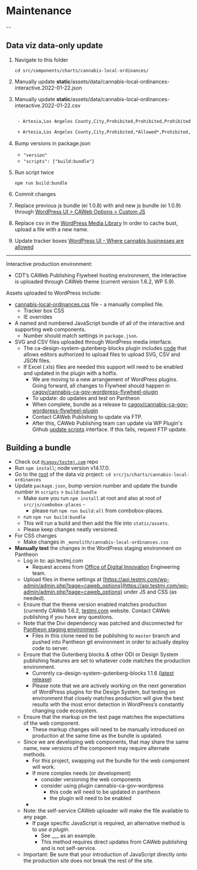 # Maintenance

--

## Data viz data-only update

1. Navigate to this folder

   `cd src/components/charts/cannabis-local-ordinances/`

2. Manually update **static**/assets/data/cannabis-local-ordinances-interactive.2022-01-22.json

3. Manually update **static**/assets/data/cannabis-local-ordinances-interactive.2022-01-22.csv

   ```diff

    - Artesia,Los Angeles County,City,Prohibited,Prohibited,Prohibited,Prohibited,Prohibited,Prohibited,Yes,Yes,,2022-01-06

    + Artesia,Los Angeles County,City,Prohibited,*Allowed*,Prohibited,Prohibited,Prohibited,Prohibited,Yes,*No*,,*2023-02-06*

   ```

4. Bump versions in package.json

   - `"version"`
   - `"scripts": {"build:bundle"}`

5. Run script twice

   `npm run build:bundle`

6. Commit changes

7. Replace previous js bundle (ei 1.0.8) with and new js bundle (ei 1.0.9) through [WordPress UI > CAWeb Options > Custom JS](https://api.testmj.com/wp-admin/admin.php?page=caweb_options)

8. Replace csv in the [WordPress Media Library](https://api.testmj.com/wp-admin/post.php?post=9697&action=edit) In order to cache bust, upload a file with a new name.

9. Update tracker boxes [WordPress UI - Where cannabis businesses are allowed](https://api.testmj.com/wp-admin/post.php?post=9654&action=edit)

---

Interactive production environment: 
* CDT’s CAWeb Publishing Flywheel hosting environment, the interactive is uploaded through CAWeb theme (current version 1.6.2, WP 5.9). 

Assets uploaded to WordPress include:

- [cannabis-local-ordinances.css](./../../_monolith/css/cannabis-local-ordinances.css) file - a manually compiled file.
    - Tracker box CSS
    - IE overrides
- A named and numbered JavaScript bundle of all of the interactive and supporting web components. 
    - Number should match settings in `package.json`.
- SVG and CSV files uploaded through WordPress media interface. 
    * The ca-design-system-gutenberg-blocks plugin includes [code](https://github.com/cagov/ca-design-system-gutenberg-blocks/blob/main/includes/publishing/headless_mime_types.php) that allows editors authorized to upload files to upload SVG, CSV and JSON files.
    - If Excel (.xls) files are needed this support will need to be enabled and updated in the plugin with a hotfix.
        - We are moving to a new arrangement of WordPress plugins. Going forward, all changes to Flywheel should happen in [cagov/cannabis-ca-gov-wordpress-flywheel-plugin](https://github.com/cagov/cannabis-ca-gov-wordpress-flywheel-plugin)
        - To update: do updates and test on Pantheon
        - When complete, bundle as a release to [cagov/cannabis-ca-gov-wordpress-flywheel-plugin](https://github.com/cagov/cannabis-ca-gov-wordpress-flywheel-plugin)
        - Contact CAWeb Publishing to update via FTP.
        - After this, CAWeb Publishing team can update via WP Plugin's Github [update scripts](https://github.com/cagov/cannabis-ca-gov-wordpress-flywheel-plugin/blob/main/core/class-ca-design-system-gutenberg-blocks-plugin-update.php) interface. If this fails, request FTP update.

## Building a bundle

- Check out [`@cagov/testmj.com`](https://github.com/cagov/testmj.com) repo
- Run `npm install`; node version v14.17.0.
- Go to the [root](https://github.com/cagov/testmj.com/tree/main/src/js/charts/cannabis-local-ordinances) of the data viz project:
    `cd src/js/charts/cannabis-local-ordinances`
- Update `package.json`, bump version number and update the bundle number in `scripts` > `build:bundle`
    - Make sure you run `npm install` at root and also at root of `src/js/combobox-places` -
        - please run `npm run build:all` from combobox-places.
    - run `npm run build:bundle`
    - This will run a build and then add the file into `static/assets`.
    - Please keep changes neatly versioned.
- For CSS changes
    - Make changes in `_monolith/cannabis-local-ordinances.css`
- **Manually test** the changes in the WordPress staging environment on Pantheon
    - Log in to: api.testmj.com
        - Request access from [Office of Digital Innovation](https://digital.ca.gob) Engineering team.
    - Upload files in theme settings at [https://api.testmj.com/wp-admin/admin.php?page=caweb_options](https://api.testmj.com/wp-admin/admin.php?page=caweb_options) under JS and CSS (as needed).    
    - Ensure that the theme version enabled matches production (currently CAWeb 1.6.2, [testmj.com](http://testmj.com) website. Contact CAWeb publishing if you have any questions.
    - Note that the Divi dependency was patched and disconnected for [Pantheon staging environment](https://github.com/cagov/pantheon-mirror-cannabis-ca-gov/pull/new/caweb_publishing_clone). 
        - Files in this clone need to be publishing to `master` branch and pushed into Pantheon git environment in order to actually deploy code to server. 
    - Ensure that the Gutenberg blocks & other ODI or Design System publishing features are set to whatever code matches the production environment.
        - Currently ca-design-system-gutenberg-blocks 1.1.6 ([latest release](https://github.com/cagov/ca-design-system-gutenberg-blocks/releases))
        - Please note that we are actively working on the next generation of WordPress plugins for the Design System, but testing on environment that closely matches production will give the best results with the most error detection in WordPress’s constantly changing code ecosystem.
    - Ensure that the markup on the test page matches the expectations of the web component. 
        - These markup changes will need to be manually introduced on production at the same time as the bundle is updated.
    - Since we are developing web components, that may share the same name, new versions of the component may require alternate methods.
        - For this project, swapping out the bundle for the web component will work.
        - If more complex needs (or development)
            - consider versioning the web components
            - consider using plugin cannabis-ca-gov-wordpress
                - this code will need to be updated in pantheon
                - the plugin will need to be enabled
        - 
    - Note: the self-service CAWeb uploader will make the file available to any page.
        - If page specific JavaScript is required, an alternative method is to *use a plugin*.
            - See ___ as an example.
            - This method requires direct updates from CAWeb publishing and is not self-service.
    - Important: Be sure that your introduction of JavaScript directly onto the production site does not break the rest of the site.

